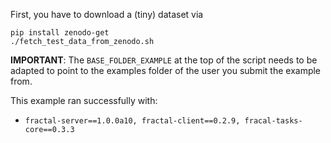 First, you have to download a (tiny) dataset via
```
pip install zenodo-get
./fetch_test_data_from_zenodo.sh
```

**IMPORTANT**: The `BASE_FOLDER_EXAMPLE` at the top of the script needs to be adapted to point to the examples folder of the user you submit the example from.

This example ran successfully with:   
* `fractal-server==1.0.0a10, fractal-client==0.2.9, fracal-tasks-core==0.3.3`
